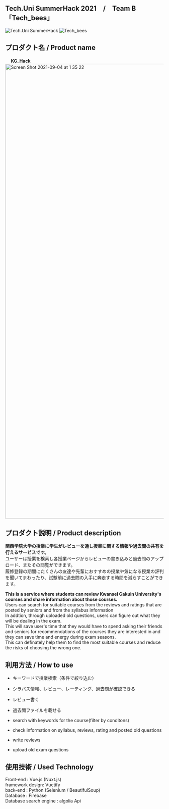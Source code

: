 ## Tech.Uni SummerHack 2021　/　Team B「Tech_bees」

![Tech.Uni SummerHack](https://user-images.githubusercontent.com/82380312/132005916-fa061804-28c8-4f6c-871f-dab2c9c649c1.png)
![Tech_bees](https://user-images.githubusercontent.com/82380312/132005289-978a72a9-6a2d-472b-b2a9-69cb669e8694.png)


## プロダクト名 / Product name
　 <b>KG_Hack</b><br><img width="1440" alt="Screen Shot 2021-09-04 at 1 35 22" src="https://user-images.githubusercontent.com/78252529/132049890-85b8148d-2e3f-4ca5-8fe4-60a9737d7aa0.png">
  
## プロダクト説明 / Product description
<b>関西学院大学の授業に学生がレビューを通し授業に関する情報や過去問の共有を行えるサービスです。</b><br>
ユーザーは授業を検索し各授業ページからレビューの書き込みと過去問のアップロード、またその閲覧ができます。<br>
履修登録の期間にたくさんの友達や先輩におすすめの授業や気になる授業の評判を聞いてまわったり、試験前に過去問の入手に奔走する時間を減らすことができます。<br>

<b>This is a service where students can review Kwansei Gakuin University's courses and share information about those courses.</b><br>
Users can search for suitable courses from the reviews and ratings that are posted by seniors and from the syllabus information<br>
In addtion, through uploaded old questions, users can figure out what they will be dealing in the exam.<br>
This will save user's time that they would have to spend asking their friends and seniors for recommendations of the courses they are interested in and they can save time and energy during exam seasons. <br>
This can definately help them to find the most suitable courses and reduce the risks of choosing the wrong one.<br>

## 利用方法 / How to use

* キーワードで授業検索（条件で絞り込む）
* シラバス情報、レビュー、レーティング、過去問が確認できる<br>
* レビュー書く
* 過去問ファイルを載せる

* search with keywords for the course(filter by conditons)
* check information on syllabus, reviews, rating and posted old questions
* write reviews
* upload old exam questions

## 使用技術 / Used Technology
Front-end : Vue.js (Nuxt.js) <br>
framework design: Vuetify<br>
back-end : Python (Selenium / BeautifulSoup)<br>
Database : Firebase<br>
Database search engine : algolia Api
